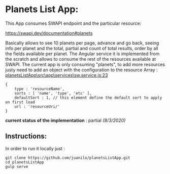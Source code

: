 # Planets List App:
This App consumes SWAPI endpoint and the particular resource: 

https://swapi.dev/documentation#planets

Basically allows to see 10 planets per page, advance and go back, seeing info per planet and the total, partial and count of total results, 
order by all the fields available per planet.
The Angular service it is implemented from the scratch and allows to consume the rest of the resources available at SWAPI. 
The current app is only consuming "planets", to add more resources justy need to add an object with the configuration to the resource Array :
[planetsListApp\src\app\services\sw.service.js:23](https://github.com/juanilo/planetsListApp/blob/master/src/app/services/sw.service.js#L23)

```
{
    type : 'resourceName',
    sorts : [ 'name', 'type', 'etc' ],
    defaultSort : 1, // this element define the default sort to apply on first load 
    url : 'resourceUri/'
}
```
__current status of the implementation__ : partial _(8/3/2020)_

## Instructions: 

In order to run it locally just : 

```
git clone https://github.com/juanilo/planetsListApp.git
cd planetsListApp
gulp serve
```

